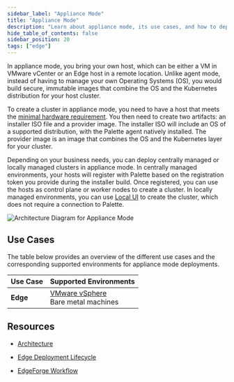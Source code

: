 ```yaml
---
sidebar_label: "Appliance Mode"
title: "Appliance Mode"
description: "Learn about appliance mode, its use cases, and how to deploy a cluster in appliance mode. "
hide_table_of_contents: false
sidebar_position: 20
tags: ["edge"]
---
```


In appliance mode, you bring your own host, which can be either a VM in VMware vCenter or an Edge host in a remote
location. Unlike agent mode, instead of having to manage your own Operating Systems (OS), you would build secure,
immutable images that combine the OS and the Kubernetes distribution for your host cluster.

To create a cluster in appliance mode, you need to have a host that meets the
[minimal hardware requirement](../../clusters/edge/architecture/architecture.md#minimum-device-requirements). You then
need to create two artifacts: an installer ISO file and a provider image. The installer ISO will include an OS of a
supported distribution, with the Palette agent natively installed. The provider image is an image that combines the OS
and the Kubernetes layer for your cluster.

Depending on your business needs, you can deploy centrally managed or locally managed clusters in appliance mode. In
centrally managed environments, your hosts will register with Palette based on the registration token you provide during
the installer build. Once registered, you can use the hosts as control plane or worker nodes to create a cluster. In
locally managed environments, you can use [Local UI](../../clusters/edge/local-ui/local-ui.md) to create the cluster,
which does not require a connection to Palette.

![Architecture Diagram for Appliance Mode](/deployment-modes_appliance-mode.webp)

## Use Cases

The table below provides an overview of the different use cases and the corresponding supported environments for
appliance mode deployments.

| Use Case | Supported Environments                                                                                                  |
| -------- | ----------------------------------------------------------------------------------------------------------------------- |
| **Edge** | [VMware vSphere](../../clusters/edge/site-deployment/virtual-deployment/virtual-deployment.md)<br />Bare metal machines |

## Resources

- [Architecture](../../clusters/edge/architecture/architecture.md)

- [Edge Deployment Lifecycle](../../clusters/edge/edge-native-lifecycle.md)

- [EdgeForge Workflow](../../clusters/edge/edgeforge-workflow/edgeforge-workflow.md)

